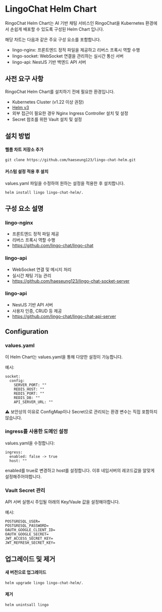 # LingoChat Helm Chart

RingoChat Helm Chart는 AI 기반 채팅 서비스인 RingoChat을 Kubernetes 환경에서 손쉽게 배포할 수 있도록 구성된 Helm Chart 입니다.

해당 차트는 다음과 같은 주요 구성 요소를 포함합니다.

- lingo-nginx: 프론트엔드 정적 파일을 제공하고 리버스 프록시 역할 수행
- lingo-socket: WebSocket 연결을 관리하는 실시간 통신 서버
- lingo-api: NestJS 기반 백엔드 API 서버

## 사전 요구 사항

RingoChat Helm Chart를 설치하기 전에 필요한 환경입니다.

- Kubernetes Cluster (v1.22 이상 권장)
- [Helm v3](https://helm.sh/docs/intro/install/)
- 외부 접근이 필요한 경우 Nginx Ingress Controller 설치 및 설정
- Secret 참조를 위한 Vault 설치 및 설정

## 설치 방법

#### 헬름 차트 저장소 추가

```
git clone https://github.com/haeseung123/lingo-chat-helm.git
```

#### 커스텀 설정 적용 후 설치

values.yaml 파일을 수정하여 원하는 설정을 적용한 후 설치합니다.

```
helm install lingo lingo-chat-helm/.
```

## 구성 요소 설명

### lingo-nginx

- 프론트엔드 정적 파일 제공
- 리버스 프록시 역할 수행
- https://github.com/lingo-chat/lingo-chat

### lingo-api

- WebSocket 연결 및 메시지 처리
- 실시간 채팅 기능 관리
- https://github.com/haeseung123/lingo-chat-socket-server

### lingo-api

- NestJS 기반 API 서버
- 사용자 인증, CRUD 등 제공
- https://github.com/lingo-chat/lingo-chat-api-server

## Configuration

### values.yaml

이 Helm Chart는 values.yaml을 통해 다양한 설정이 가능합니다.

예시:

```
socket:
  config:
    SERVER_PORT: ""
    REDIS_HOST: ""
    REDIS_PORT: ""
    REDIS_DB: ""
    API_SERVER_URL: ""
```

⚠️ 보안상의 이유로 ConfigMap이나 Secret으로 관리되는 환경 변수는 직접 포함하지 않습니다.

### ingress를 사용한 도메인 설정

values.yaml을 수정합니다:

```
ingress:
  enabled: false -> true
  host: ""
```

enabled를 true로 변경하고 host를 설정합니다. 이후 네임서버의 레코드값을 알맞게 설정해주어야합니다.

### Vault Secret 관리

API 서버 실행시 주입될 아래의 Key/Vaule 값을 설정해야합니다.

예시:

```
POSTGRESQL_USER=
POSTGRESQL_PASSWORD=
OAUTH_GOOGLE_CLIENT_ID=
OAUTH_GOOGLE_SECRET=
JWT_ACCESS_SECRET_KEY=
JWT_REFRESH_SECRET_KEY=
```

## 업그레이드 및 제거

#### 새 버전으로 업그레이드

```
helm upgrade lingo lingo-chat-helm/.
```

#### 제거

```
helm unintsall lingo
```
